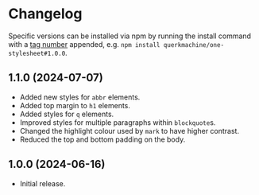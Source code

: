 # Changelog

Specific versions can be installed via npm by running the install command with a [tag number](https://github.com/querkmachine/one-stylesheet/tags) appended, e.g. `npm install querkmachine/one-stylesheet#1.0.0`.

## 1.1.0 (2024-07-07)

- Added new styles for `abbr` elements.
- Added top margin to `h1` elements.
- Added styles for `q` elements.
- Improved styles for multiple paragraphs within `blockquote`s.
- Changed the highlight colour used by `mark` to have higher contrast.
- Reduced the top and bottom padding on the body.

## 1.0.0 (2024-06-16)

- Initial release.
